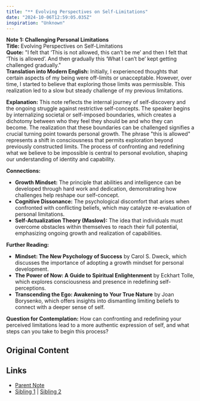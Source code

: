 ```yaml
---
title: "** Evolving Perspectives on Self-Limitations"
date: "2024-10-06T12:59:05.035Z"
inspiration: "Unknown"
---
```


  
**Note 1: Challenging Personal Limitations**  
**Title:** Evolving Perspectives on Self-Limitations  
**Quote:** "I felt that ‘This is not allowed, this can’t be me’ and then I felt that ‘This is allowed’. And then gradually this ‘What I can’t be’ kept getting challenged gradually."  
**Translation into Modern English:** Initially, I experienced thoughts that certain aspects of my being were off-limits or unacceptable. However, over time, I started to believe that exploring those limits was permissible. This realization led to a slow but steady challenge of my previous limitations.  

**Explanation:** This note reflects the internal journey of self-discovery and the ongoing struggle against restrictive self-concepts. The speaker begins by internalizing societal or self-imposed boundaries, which creates a dichotomy between who they feel they should be and who they can become. The realization that these boundaries can be challenged signifies a crucial turning point towards personal growth. The phrase "this is allowed" represents a shift in consciousness that permits exploration beyond previously constructed limits. The process of confronting and redefining what we believe to be impossible is central to personal evolution, shaping our understanding of identity and capability. 

**Connections:**  
- **Growth Mindset:** The principle that abilities and intelligence can be developed through hard work and dedication, demonstrating how challenges help reshape our self-concept.  
- **Cognitive Dissonance:** The psychological discomfort that arises when confronted with conflicting beliefs, which may catalyze re-evaluation of personal limitations.  
- **Self-Actualization Theory (Maslow):** The idea that individuals must overcome obstacles within themselves to reach their full potential, emphasizing ongoing growth and realization of capabilities.

**Further Reading:**  
- **Mindset: The New Psychology of Success** by Carol S. Dweck, which discusses the importance of adopting a growth mindset for personal development.  
- **The Power of Now: A Guide to Spiritual Enlightenment** by Eckhart Tolle, which explores consciousness and presence in redefining self-perceptions.  
- **Transcending the Ego: Awakening to Your True Nature** by Joan Borysenko, which offers insights into dismantling limiting beliefs to connect with a deeper sense of self.

**Question for Contemplation:** How can confronting and redefining your perceived limitations lead to a more authentic expression of self, and what steps can you take to begin this process?  


## Original Content



## Links

- [Parent Note](/parent-note.md)
- [Sibling 1](/zettel1.md) | [Sibling 2](/zettel2.md)
